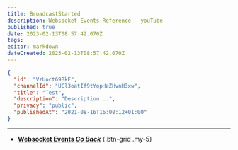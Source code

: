 ```yaml
---
title: BroadcastStarted
description: Websocket Events Reference - youTube
published: true
date: 2023-02-13T08:57:42.070Z
tags: 
editor: markdown
dateCreated: 2023-02-13T08:57:42.070Z
---
```


```json
{
  "id": "VzUoct69BkE",
  "channelId": "UCl3oatIf9tYopHaZHvnH3xw",
  "title": "Test",
  "description": "Description...",
  "privacy": "public",
  "publishedAt": "2021-08-16T16:08:12+01:00"
}
```

---

- [<i class="mdi mdi-chevron-left"></i>**Websocket Events *Go Back***](/Servers-Clients/WebSocket-Server/Events)
{.btn-grid .my-5}